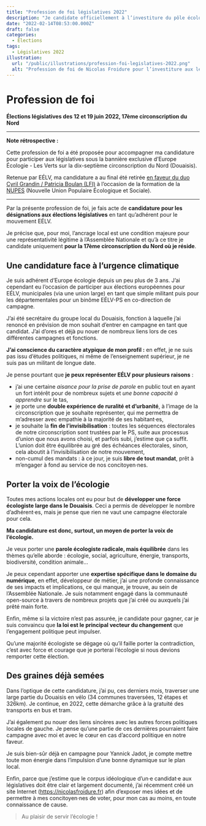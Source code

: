 ```yaml
---
title: "Profession de foi législatives 2022"
description: "Je candidate officiellement à l’investiture du pôle écologiste pour les législatives 2022. Voici ma profession de foi."
date: "2022-02-14T08:53:00.000Z"
draft: false
categories:
  - Élections
tags:
  - Législatives 2022
illustration:
  url: "/public/illustrations/profession-foi-legislatives-2022.png"
  alt: "Profession de foi de Nicolas Froidure pour l’investiture aux législatives 2022"
---
```


# Profession de foi
**Élections législatives des 12 et 19 juin 2022, 17ème circonscription du Nord**

---

**Note rétrospective :**

Cette profession de foi a été proposée pour accompagner ma candidature pour participer aux législatives sous la bannière exclusive d’Europe Écologie - Les Verts sur la dix-septième circonscription du Nord (Douaisis).

Retenue par EÉLV, ma candidature a au final été retirée [en faveur du duo Cyril Grandin / Patricia Boulan (LFI)](./legislatives-2022-pas-investi-mais-implique) à l’occasion de la formation de la [NUPES](https://fr.wikipedia.org/wiki/Nouvelle_Union_populaire_%C3%A9cologique_et_sociale) (Nouvelle Union Populaire Écologique et Sociale).

---

Par la présente profession de foi, je fais acte de **candidature pour les désignations aux élections législatives** en tant qu’adhérent pour le mouvement EÉLV.

Je précise que, pour moi, l’ancrage local est une condition majeure pour une représentativité légitime à l’Assemblée Nationale et qu’à ce titre je candidate uniquement **pour la 17ème circonscription du Nord où je réside**.

## Une candidature face à l’urgence climatique

Je suis adhérent d’Europe écologie depuis un peu plus de 3 ans. J’ai cependant eu l’occasion de participer aux élections européennes pour EÉLV, municipales (via une union large) en tant que simple militant puis pour les départementales pour un binôme EÉLV-PS en co-direction de campagne.

J’ai été secrétaire du groupe local du Douaisis, fonction à laquelle j’ai renoncé en prévision de mon souhait d’entrer en campagne en tant que candidat. J’ai d’ores et déjà pu nouer de nombreux liens lors de ces différentes campagnes et fonctions.

**J’ai conscience du caractère atypique de mon profil :** en effet, je ne suis pas issu d’études politiques, ni même de l’enseignement supérieur, je ne suis pas un militant de longue date.

Je pense pourtant que **je peux représenter EÉLV pour plusieurs raisons** :
- j’ai une certaine *aisance pour la prise de parole* en public tout en ayant un fort intérêt pour de nombreux sujets et *une bonne capacité à apprendre* sur le tas,
- je porte une **double expérience de ruralité et d’urbanité**, à l’image de la circonscription que je souhaite représenter, qui me permettra de m’adresser avec empathie à la majorité de ses habitant·es,
- je souhaite la **fin de l’invisibilisation** : toutes les séquences électorales de notre circonscription sont trustées par le PS, suite aux processus d’union que nous avons choisi, et parfois subi, j’estime que ça suffit. L’union doit être équilibrée au gré des échéances électorales, sinon, cela aboutit à l’invisibilisation de notre mouvement,
- non-cumul des mandats : à ce jour, je suis **libre de tout mandat**, prêt à m’engager à fond au service de nos concitoyen·nes.

## Porter la voix de l’écologie

Toutes mes actions locales ont eu pour but de **développer une force écologiste large dans le Douaisis**. Ceci a permis de développer le nombre d’adhérent·es, mais je pense que rien ne vaut une campagne électorale pour cela.

**Ma candidature est donc, surtout, un moyen de porter la voix de l’écologie.**

Je veux porter une **parole écologiste radicale, mais équilibrée** dans les thèmes qu’elle aborde : écologie, social, agriculture, énergie, transports, biodiversité, condition animale…

Je peux cependant apporter une **expertise spécifique dans le domaine du numérique**, en effet, développeur de métier, j’ai une profonde connaissance de ses impacts et implications, ce qui manque, je trouve, au sein de l’Assemblée Nationale. Je suis notamment engagé dans la communauté open-source à travers de nombreux projets que j’ai créé ou auxquels j’ai prêté main forte.

Enfin, même si la victoire n’est pas assurée, je candidate pour gagner, car je suis convaincu que **la loi est le principal vecteur du changement** que l’engagement politique peut impulser.

Qu’une majorité écologiste se dégage où qu’il faille porter la contradiction, c’est avec force et courage que je porterai l’écologie si nous devions remporter cette élection.

## Des graines déjà semées

Dans l’optique de cette candidature, j’ai pu, ces derniers mois, traverser une large partie du Douaisis en vélo (34 communes traversées, 12 étapes et 326km). Je continue, en 2022, cette démarche grâce à la gratuité des transports en bus et tram.

J’ai également pu nouer des liens sincères avec les autres forces politiques locales de gauche. Je pense qu’une partie de ces dernières pourraient faire campagne avec moi et avec le cœur en cas d’accord politique en notre faveur.

Je suis bien-sûr déjà en campagne pour Yannick Jadot, je compte mettre toute mon énergie dans l’impulsion d’une bonne dynamique sur le plan local.

Enfin, parce que j’estime que le corpus idéologique d’un·e candidat·e aux législatives doit être clair et largement documenté, j’ai récemment créé un site Internet (https://nicolasfroidure.fr) afin d’exposer mes idées et de permettre à mes concitoyen·nes de voter, pour mon cas au moins, en toute connaissance de cause.

> Au plaisir de servir l’écologie !
